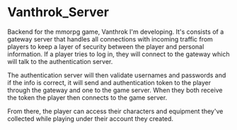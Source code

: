 # Vanthrok_Server
 Backend for the mmorpg game, Vanthrok I'm developing. It's consists of a gateway server that handles all connections with incoming traffic from players to keep a layer of security between the player and personal information. If a player tries to log in, they will connect to the gateway which will talk to the authentication server. 
 
The authentication server will then validate usernames and passwords and if the info is correct, it will send and authentication token to the player through the gateway and one to the game server. When they both receive the token the player then connects to the game server.

From there, the player can access their characters and equipment they've collected while playing under their account they created.
